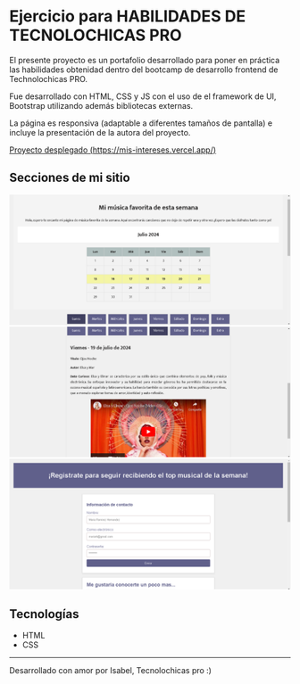 # Ejercicio para HABILIDADES DE TECNOLOCHICAS PRO

El presente proyecto es un portafolio desarrollado para poner en práctica las habilidades obtenidad dentro del bootcamp de desarrollo frontend de Technolochicas PRO.

Fue desarrollado con HTML, CSS y JS con el uso de el framework de UI, Bootstrap utilizando además bibliotecas externas.

La página es responsiva (adaptable a diferentes tamaños de pantalla) e incluye la presentación de la autora del proyecto.

[Proyecto desplegado (https://mis-intereses.vercel.app/)](https://mis-intereses.vercel.app/)


## Secciones de mi sitio
![Introducción](assets/0.png)
![Música recomendada por dia](assets/2.png)
![Contacto](assets/3.png)


## Tecnologías
* HTML
* CSS

---
Desarrollado con amor por Isabel, Tecnolochicas pro :)